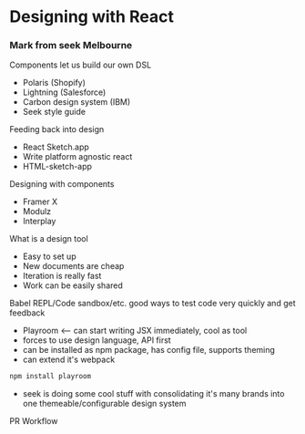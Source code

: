 # Designing with React
### Mark from seek Melbourne

Components let us build our own DSL
- Polaris (Shopify)
- Lightning (Salesforce)
- Carbon design system (IBM)
- Seek style guide

Feeding back into design
- React Sketch.app
- Write platform agnostic react
- HTML-sketch-app

Designing with components
- Framer X
- Modulz
- Interplay

What is a design tool
- Easy to set up
- New documents are cheap
- Iteration is really fast
- Work can be easily shared

Babel REPL/Code sandbox/etc. good ways to test code very quickly and get feedback

- Playroom <-- can start writing JSX immediately, cool as tool
- forces to use design language, API first
- can be installed as npm package, has config file, supports theming
- can extend it's webpack

```bash
npm install playroom
```

- seek is doing some cool stuff with consolidating it's many brands into one themeable/configurable design system

PR Workflow